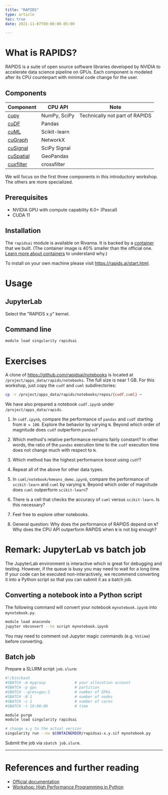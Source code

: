 ```yaml
---
title: "RAPIDS"
type: article 
toc: true
date: 2021-11-07T00:00:00-05:00

---
```


# What is RAPIDS?

RAPIDS is a suite of open source software libraries developed by NVIDIA to accelerate data science pipeline on GPUs. Each component is modeled after its CPU counterpart with minimal code change for the user.

## Components

|Component| CPU API | Note|
|---|---|---|
| [cupy](https://github.com/cupy/cupy) | NumPy, SciPy | Technically not part of RAPIDS |
| [cuDF](https://github.com/rapidsai/cudf) | Pandas | |
| [cuML](https://github.com/rapidsai/cuml) | Scikit-learn | |
| [cuGraph](https://github.com/rapidsai/cugraph) | NetworkX | |
| [cuSignal](https://github.com/rapidsai/cusignal) | SciPy Signal| |
| [cuSpatial](https://github.com/rapidsai/cuspatial) | GeoPandas | |
| [cuxfilter](https://github.com/rapidsai/cuxfilter) | crossfilter | |

We will focus on the first three components in this introductory workshop. The others are more specialized.

## Prerequisites

- NVIDIA GPU with compute capability 6.0+ (Pascal)
- CUDA 11

## Installation

The `rapidsai` module is available on Rivanna. It is backed by a [container](https://github.com/uvarc/rivanna-docker/tree/master/rapidsai) that we built. (The container image is 40% smaller than the official one. [Learn more about containers](/workshops/building-containers) to understand why.)

To install on your own machine please visit <https://rapids.ai/start.html>.

# Usage

## JupyterLab

Select the "RAPIDS x.y" kernel.

## Command line

```bash
module load singularity rapidsai
```

# Exercises

A clone of <https://github.com/rapidsai/notebooks> is located at `/project/apps_data/rapids/notebooks`. The full size is near 1 GB. For this workshop, just copy the `cudf` and `cuml` subdirectories:

```bash
cp -r /project/apps_data/rapids/notebooks/repos/{cudf,cuml} ~
```

We have also prepared a notebook `cudf.ipynb` under `/project/apps_data/rapids`. 

1. In `cudf.ipynb`, compare the performance of `pandas` and `cudf` starting from `N = 100`. Explore the behavior by varying `N`. Beyond which order of magnitude does `cudf` outperform `pandas`?

1. Which method's relative performance remains fairly constant? In other words, the ratio of the `pandas` execution time to the `cudf` execution time does not change much with respect to `N`.

1. Which method has the highest performance boost using `cudf`?

1. Repeat all of the above for other data types.

1. In `cuml/notebook/kmeans_demo.ipynb`, compare the performance of `scikit-learn` and `cuml` by varying `N`. Beyond which order of magnitude does `cuml` outperform `scikit-learn`?

1. There is a cell that checks the accuracy of `cuml` versus `scikit-learn`. Is this necessary?

1. Feel free to explore other notebooks.

1. General question: Why does the performance of RAPIDS depend on `N`? Why does the CPU API outperform RAPIDS when `N` is not big enough?

# Remark: JupyterLab vs batch job

The JupyterLab environment is interactive which is great for debugging and testing. However, if the queue is busy you may need to wait for a long time. If your code can be executed non-interactively, we recommend converting it into a Python script so that you can submit it as a batch job. 

## Converting a notebook into a Python script

The following command will convert your notebook `mynotebook.ipynb` into `mynotebook.py`.

```bash
module load anaconda
jupyter nbconvert --to script mynotebook.ipynb
```

You may need to comment out Jupyter magic commands (e.g. `%%time`) before converting.

## Batch job

Prepare a SLURM script `job.slurm`:

```bash
#!/bin/bash
#SBATCH -A mygroup             # your allocation account
#SBATCH -p gpu                 # partition
#SBATCH --gres=gpu:1           # number of GPUs
#SBATCH -N 1                   # number of nodes
#SBATCH -c 1                   # number of cores
#SBATCH -t 10:00:00            # time

module purge
module load singularity rapidsai

# change x.y to the actual version
singularity run --nv $CONTAINERDIR/rapidsai-x.y.sif mynotebook.py
```

Submit the job via `sbatch job.slurm`.

---

# References and further reading

- [Official documentation](https://docs.rapids.ai/)
- [Workshop: High Performance Programming in Python](/workshops/python_high_perf/)
